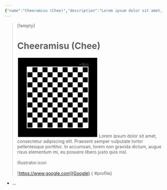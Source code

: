 ```yaml
---
{"name":"Cheeramisu (Chee)","description":"Lorem ipsum dolor sit amet, consectetur adipiscing elit. Praesent semper vulputate tortor pellentesque porttitor. In accumsan, lorem non gravida dictum, augue risus elementum mi, eu posuere libero justo quis nisl.","image":"![PlaceholderIcon.png|icon](/img/user/RESOURCE/ASSET/OTHER/PlaceholderIcon.png)","active":true,"review":"2025-06-17","importance":1,"contribution":["illustrator.icon"],"websites":["[https://www.google.com](Google)"],"relevance":null,"tags":["-member","-member/cheeramisu"],"dg-publish":true,"aliases":"MB002","permalink":"/resource/member/mb-002/","dgPassFrontmatter":true}
---
```


>[!empty]
> # Cheeramisu (Chee)
> ![RESOURCE/ASSET/OTHER/PlaceholderIcon.png|icon](/img/user/RESOURCE/ASSET/OTHER/PlaceholderIcon.png) Lorem ipsum dolor sit amet, consectetur adipiscing elit. Praesent semper vulputate tortor pellentesque porttitor. In accumsan, lorem non gravida dictum, augue risus elementum mi, eu posuere libero justo quis nisl. <br><br>illustrator.icon <br><br>[https://www.google.com](Google) 
{ #profile}


- ...
